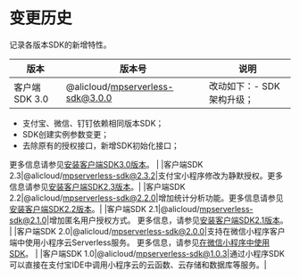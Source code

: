 # 变更历史

记录各版本SDK的新增特性。

|版本|版本号|说明|
|--|---|--|
|客户端SDK 3.0|@alicloud/mpserverless-sdk@3.0.0|改动如下：-   SDK架构升级；
-   支付宝、微信、钉钉依赖相同版本SDK；
-   SDK创建实例参数变更；
-   去除原有的授权接口，新增SDK初始化接口；

更多信息请参见[安装客户端SDK3.0版本](/cn.zh-CN/开发指南/SDK接入文档/安装客户端SDK3.0版本.md)。 |
|客户端SDK 2.3|@alicloud/mpserverless-sdk@2.3.2|支付宝小程序修改为静默授权。更多信息请参见[安装客户端SDK2.3版本](/cn.zh-CN/开发指南/SDK接入文档/安装客户端SDK2.3版本.md)。|
|客户端SDK 2.2|@alicloud/mpserverless-sdk@2.2.0|增加统计分析功能。更多信息请参见[安装客户端SDK2.2版本](/cn.zh-CN/开发指南/SDK接入文档/安装客户端SDK2.2版本.md)。|
|客户端SDK 2.1|@alicloud/mpserverless-sdk@2.1.0|增加匿名用户授权方式。 更多信息，请参见[安装客户端SDK2.1版本](/cn.zh-CN/开发指南/SDK接入文档/安装客户端SDK2.2版本.md)。 |
|客户端SDK 2.0|@alicloud/mpserverless-sdk@2.0.0|支持在微信小程序客户端中使用小程序云Serverless服务。 更多信息，请参见[在微信小程序中使用SDK](/cn.zh-CN/开发指南/SDK接入文档/安装客户端SDK2.0版本.md)。 |
|客户端SDK 1.0|@alicloud/mpserverless-sdk@1.0.3|通过小程序SDK可以直接在支付宝IDE中调用小程序云的云函数、云存储和数据库等服务。|

